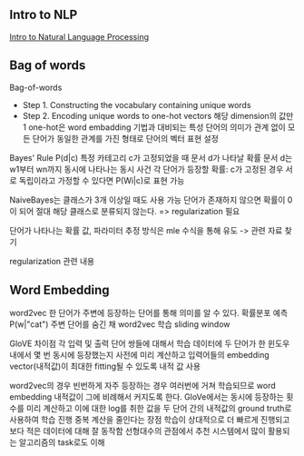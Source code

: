 ## Intro to NLP
[Intro to Natural Language Processing](https://ceanna93.github.io/ai/intro-to-nlp/)

## Bag of words
Bag-of-words
+ Step 1. Constructing the vocabulary containing unique words
+ Step 2. Encoding unique words to one-hot vectors
 해당 dimension의 값만 1
 one-hot은 word embadding 기법과 대비되는 특성
 단어의 의미가 관계 없이 모든 단어가 동일한 관계를 가진 형태로 단어의 벡터 표현 설정

Bayes' Rule
P(d|c)
특정 카테고리 c가 고정되었을 때 문서 d가 나타날 확률
문서 d는 w1부터 wn까지 동시에 나타나는 동시 사건
각 단어가 등장할 확률: c가 고정된 경우 서로 독립이라고 가정할 수 있다면 P(Wi|c)로 표현 가능

NaiveBayes는 클래스가 3개 이상일 때도 사용 가능
단어가 존재하지 않으면 확률이 0이 되어 절대 해당 클래스로 분류되지 않는다.
=> regularization 필요

단어가 나타나는 확률 값, 파라미터 추정 방식은 mle 수식을 통해 유도
 -> 관련 자료 찾기

regularization 관련 내용

## Word Embedding
word2vec
한 단어가 주변에 등장하는 단어를 통해 의미를 알 수 있다.
확률분포 예측
P(w|"cat")
주변 단어를 숨긴 채 word2vec 학습
sliding window

GloVE 차이점
각 입력 및 출력 단어 쌍들에 대해서 학습 데이터에 두 단어가 한 윈도우 내에서 몇 번 동시에 등장했는지 사전에 미리 계산하고 입력어들의 embedding vector(내적값)이 최대한 fitting될 수 있도록 내적 값 사용

word2vec의 경우 빈번하게 자주 등장하는 경우 여러번에 거쳐 학습되므로 word embedding 내적값이 그에 비례해서 커지도록 한다.
GloVe에서는 동시에 등장하는 횟수를 미리 계산하고 이에 대한 log를 취한 값을 두 단어 간의 내적값의 ground truth로 사용하여 학습 진행
중복 계산을 줄인다는 장점
학습이 상대적으로 더 빠르게 진행되고 보다 적은 데이터에 대해 잘 동작함
선형대수의 관점에서 추천 시스템에서 많이 활용되는 알고리즘의 task로도 이해

